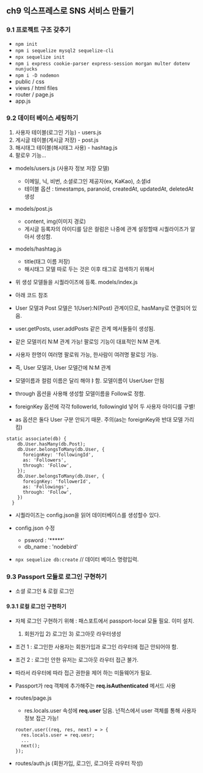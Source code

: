 ## ch9  익스프레스로 SNS 서비스 만들기

### 9.1 프로젝트 구조 갖추기
- `npm init`
- `npm i sequelize mysql2 sequelize-cli`
- `npx sequelize init`
- `npm i express cookie-parser express-session morgan multer dotenv nunjucks`
- `npm i -D nodemon`
- public / css
- views / html files
- router / page.js
- app.js

### 9.2 데이터 베이스 세팅하기
1) 사용자 테이블(로그인 기능)  - users.js
2) 게시글 테이블(게시글 저장) - post.js
3) 해시태그 테이블(해시태그 사용) - hashtag.js
4) 팔로우 기능...

- models/users.js (사용자 정보 저장 모델)
  - 이메일, 닉, 비번, 소셜로그인 제공자(ex, KaKao), 소셜id
  - 테이블 옵션 : timestamps, paranoid, createdAt, updatedAt, deletedAt 생성

- models/post.js
  - content, img(이미지 경로)
  - 게시글 등록자의 아이디를 담은 컬럼은 나중에 관계 설정할때 시퀄라이즈가 알아서 생성함.

- models/hashtag.js
  - title(태그 이름 저장)
  - 해시태그 모델 따로 두는 것은 이후 태그로 검색하기 위해서

- 위 생성 모델들을 시퀄라이즈에 등록. models/index.js 


- 아래 코드 참조
- User 모델과 Post 모델은 1(User):N(Post) 관계이므로, hasMany로 연결되어 있음.
- user.getPosts, user.addPosts 같은 관계 메서들들이 생성됨.
- 같은 모델끼리 N:M 관계 가능! 팔로잉 기능이 대표적인 N:M 관계. 
- 사용자 한명이 여러명 팔로워 가능, 한사람이 여려명 팔로잉 가능.
- 즉, User 모델과, User 모델간에 N:M 관계
- 모델이름과 컬럼 이름은 달리 해야ㅑ함. 모델이름이 UserUser 안됨
- through 옵션을 사용해 생성할 모델이름을 Follow로 정함.
- foreignKey 옵션에 각각 followerId, followingId 넣어 두 사용자 아이디를 구별!
- as 옵션은 둘다 User 구분 안되기 때문. 주의(as는 foreignKey와 반대 모델 가리킴)
```
static associate(db) {
    db.User.hasMany(db.Post);
    db.User.belongsToMany(db.User, {
      foreignKey: 'followingId',
      as: 'Followers',
      through: 'Follow',
    });
    db.User.belongsToMany(db.User, {
      foreignKey: 'followerId',
      as: 'Followings',
      through: 'Follow',
    })
  }

```

- 시퀄라이즈는 config.json을 읽어 데이터베이스를 생성할수 있다.
- config.json 수정 
  - psword : '*****'
  - db_name : 'nodebird'

- `npx sequelize db:create`  // 데이터 베이스 명령입력.

### 9.3 Passport 모듈로 로그인 구현하기
- 소셜 로그인  & 로컬 로그인
#### 9.3.1 로컬 로그인 구현하기
- 자체 로그인 구현하기 위해 : 패스포트에서 passport-local 모듈 필요. 이미 설치.
  1) 회원가입 2) 로그인 3) 로그아웃 라우터생성

- 조건 1 : 로그인한 사용자는 회원가입과 로그인 라우터에 접근 안되어야 함.
- 조건 2 : 로그인 안한 유저는 로그아웃 라우터 접근 불가.
- 따라서 라우터에 따라 접근 권한을 제어 하는 미들웨어가 필요.
- Passport가 req  객체에 추가해주는 **req.isAuthenticated**  메서드 사용

- routes/page.js
  - res.locals.user 속성에 **req.user** 담음. 넌적스에서 user 객체를 통해 사용자 정보 접근 가능! 

  ```
  router.user((req, res, next) = > {
    res.locals.user = req.uesr;
    ... 
    next();
  });
  ```

- routes/auth.js   (회원가입, 로그인, 로그아웃 라우터 작성)
